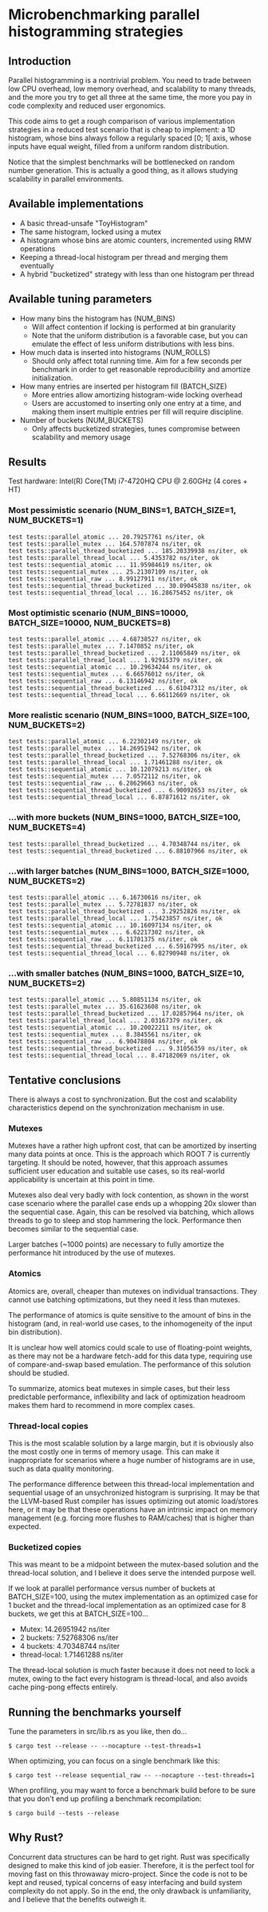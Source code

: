 # Microbenchmarking parallel histogramming strategies

## Introduction

Parallel histogramming is a nontrivial problem. You need to trade between
low CPU overhead, low memory overhead, and scalability to many threads, and the
more you try to get all three at the same time, the more you pay in code
complexity and reduced user ergonomics.

This code aims to get a rough comparison of various implementation strategies
in a reduced test scenario that is cheap to implement: a 1D histogram, whose
bins always follow a regularly spaced [0; 1[ axis, whose inputs have equal
weight, filled from a uniform random distribution.

Notice that the simplest benchmarks will be bottlenecked on random number
generation. This is actually a good thing, as it allows studying scalability
in parallel environments.

## Available implementations

- A basic thread-unsafe "ToyHistogram"
- The same histogram, locked using a mutex
- A histogram whose bins are atomic counters, incremented using RMW operations
- Keeping a thread-local histogram per thread and merging them eventually
- A hybrid "bucketized" strategy with less than one histogram per thread

## Available tuning parameters

- How many bins the histogram has (NUM_BINS)
    * Will affect contention if locking is performed at bin granularity
    * Note that the uniform distribution is a favorable case, but you can
      emulate the effect of less uniform distributions with less bins.
- How much data is inserted into histograms (NUM_ROLLS)
    * Should only affect total running time. Aim for a few seconds per benchmark
      in order to get reasonable reproducibility and amortize initialization.
- How many entries are inserted per histogram fill (BATCH_SIZE)
    * More entries allow amortizing histogram-wide locking overhead
    * Users are accustomed to inserting only one entry at a time, and making
      them insert multiple entries per fill will require discipline.
- Number of buckets (NUM_BUCKETS)
    * Only affects bucketized strategies, tunes compromise between scalability
      and memory usage

## Results

Test hardware: Intel(R) Core(TM) i7-4720HQ CPU @ 2.60GHz (4 cores + HT)

### Most pessimistic scenario (NUM_BINS=1, BATCH_SIZE=1, NUM_BUCKETS=1)

    test tests::parallel_atomic ... 20.79257761 ns/iter, ok
    test tests::parallel_mutex ... 164.5707874 ns/iter, ok
    test tests::parallel_thread_bucketized ... 185.20339938 ns/iter, ok
    test tests::parallel_thread_local ... 5.4353782 ns/iter, ok
    test tests::sequential_atomic ... 11.95984619 ns/iter, ok
    test tests::sequential_mutex ... 25.21307109 ns/iter, ok
    test tests::sequential_raw ... 8.99127911 ns/iter, ok
    test tests::sequential_thread_bucketized ... 30.09045838 ns/iter, ok
    test tests::sequential_thread_local ... 16.28675452 ns/iter, ok

### Most optimistic scenario (NUM_BINS=10000, BATCH_SIZE=10000, NUM_BUCKETS=8)

    test tests::parallel_atomic ... 4.68738527 ns/iter, ok
    test tests::parallel_mutex ... 7.1470852 ns/iter, ok
    test tests::parallel_thread_bucketized ... 2.11065849 ns/iter, ok
    test tests::parallel_thread_local ... 1.92915379 ns/iter, ok
    test tests::sequential_atomic ... 10.29634244 ns/iter, ok
    test tests::sequential_mutex ... 6.66576012 ns/iter, ok
    test tests::sequential_raw ... 6.13146942 ns/iter, ok
    test tests::sequential_thread_bucketized ... 6.61047312 ns/iter, ok
    test tests::sequential_thread_local ... 6.66112669 ns/iter, ok

### More realistic scenario (NUM_BINS=1000, BATCH_SIZE=100, NUM_BUCKETS=2)

    test tests::parallel_atomic ... 6.22302149 ns/iter, ok
    test tests::parallel_mutex ... 14.26951942 ns/iter, ok
    test tests::parallel_thread_bucketized ... 7.52768306 ns/iter, ok
    test tests::parallel_thread_local ... 1.71461288 ns/iter, ok
    test tests::sequential_atomic ... 10.12079213 ns/iter, ok
    test tests::sequential_mutex ... 7.0572112 ns/iter, ok
    test tests::sequential_raw ... 6.28629663 ns/iter, ok
    test tests::sequential_thread_bucketized ... 6.90092653 ns/iter, ok
    test tests::sequential_thread_local ... 6.87871612 ns/iter, ok

### ...with more buckets (NUM_BINS=1000, BATCH_SIZE=100, NUM_BUCKETS=4)

    test tests::parallel_thread_bucketized ... 4.70348744 ns/iter, ok
    test tests::sequential_thread_bucketized ... 6.88107966 ns/iter, ok

### ...with larger batches (NUM_BINS=1000, BATCH_SIZE=1000, NUM_BUCKETS=2)

    test tests::parallel_atomic ... 6.16730616 ns/iter, ok
    test tests::parallel_mutex ... 5.72781837 ns/iter, ok
    test tests::parallel_thread_bucketized ... 3.29252826 ns/iter, ok
    test tests::parallel_thread_local ... 1.75423857 ns/iter, ok
    test tests::sequential_atomic ... 10.16097134 ns/iter, ok
    test tests::sequential_mutex ... 6.62217302 ns/iter, ok
    test tests::sequential_raw ... 6.11701375 ns/iter, ok
    test tests::sequential_thread_bucketized ... 6.59167995 ns/iter, ok
    test tests::sequential_thread_local ... 6.82790948 ns/iter, ok

### ...with smaller batches (NUM_BINS=1000, BATCH_SIZE=10, NUM_BUCKETS=2)

    test tests::parallel_atomic ... 5.80851134 ns/iter, ok
    test tests::parallel_mutex ... 35.61623608 ns/iter, ok
    test tests::parallel_thread_bucketized ... 17.02857964 ns/iter, ok
    test tests::parallel_thread_local ... 2.03167379 ns/iter, ok
    test tests::sequential_atomic ... 10.20022211 ns/iter, ok
    test tests::sequential_mutex ... 8.3845561 ns/iter, ok
    test tests::sequential_raw ... 6.90478804 ns/iter, ok
    test tests::sequential_thread_bucketized ... 9.31056359 ns/iter, ok
    test tests::sequential_thread_local ... 8.47182069 ns/iter, ok

## Tentative conclusions

There is always a cost to synchronization. But the cost and scalability
characteristics depend on the synchronization mechanism in use.

### Mutexes

Mutexes have a rather high upfront cost, that can be amortized by inserting
many data points at once. This is the approach which ROOT 7 is currently
targeting. It should be noted, however, that this approach assumes sufficient
user education and suitable use cases, so its real-world applicability is
uncertain at this point in time.

Mutexes also deal very badly with lock contention, as shown in the worst case
scenario where the parallel case ends up a whopping 20x slower than the
sequential case. Again, this can be resolved via batching, which allows threads
to go to sleep and stop hammering the lock. Performance then becomes similar
to the sequential case.

Larger batches (~1000 points) are necessary to fully amortize the performance
hit introduced by the use of mutexes.

### Atomics

Atomics are, overall, cheaper than mutexes on individual transactions. They
cannot use batching optimizations, but they need it less than mutexes.

The performance of atomics is quite sensitive to the amount of bins in the
histogram (and, in real-world use cases, to the inhomogeneity of the input bin
distribution).

It is unclear how well atomics could scale to use of floating-point weights, as
there may not be a hardware fetch-add for this data type, requiring use of
compare-and-swap based emulation. The performance of this solution should be
studied.

To summarize, atomics beat mutexes in simple cases, but their less predictable
performance, inflexibility and lack of optimization headroom makes them hard to
recommend in more complex cases.

### Thread-local copies

This is the most scalable solution by a large margin, but it is obviously also
the most costly one in terms of memory usage. This can make it inappropriate for
scenarios where a huge number of histograms are in use, such as data quality
monitoring.

The performance difference between this thread-local implementation and
sequential usage of an unsychronized histogram is surprising. It may be that
the LLVM-based Rust compiler has issues optimizing out atomic load/stores here,
or it may be that these operations have an intrinsic impact on memory management
(e.g. forcing more flushes to RAM/caches) that is higher than expected.

### Bucketized copies

This was meant to be a midpoint between the mutex-based solution and the
thread-local solution, and I believe it does serve the intended purpose well.

If we look at parallel performance versus number of buckets at BATCH_SIZE=100,
using the mutex implementation as an optimized case for 1 bucket and the
thread-local implementation as an optimized case for 8 buckets, we get this at
BATCH_SIZE=100...

- Mutex: 14.26951942 ns/iter
- 2 buckets: 7.52768306 ns/iter
- 4 buckets: 4.70348744 ns/iter
- thread-local: 1.71461288 ns/iter

The thread-local solution is much faster because it does not need to lock a
mutex, owing to the fact every histogram is thread-local, and also avoids cache
ping-pong effects entirely.

## Running the benchmarks yourself

Tune the parameters in src/lib.rs as you like, then do...

    $ cargo test --release -- --nocapture --test-threads=1

When optimizing, you can focus on a single benchmark like this:

    $ cargo test --release sequential_raw -- --nocapture --test-threads=1

When profiling, you may want to force a benchmark build before to be sure that
you don't end up profiling a benchmark recompilation:

    $ cargo build --tests --release

## Why Rust?

Concurrent data structures can be hard to get right. Rust was specifically
designed to make this kind of job easier. Therefore, it is the perfect tool for
moving fast on this throwaway micro-project. Since the code is not to be kept
and reused, typical concerns of easy interfacing and build system complexity do
not apply. So in the end, the only drawback is unfamiliarity, and I believe
that the benefits outweigh it.
